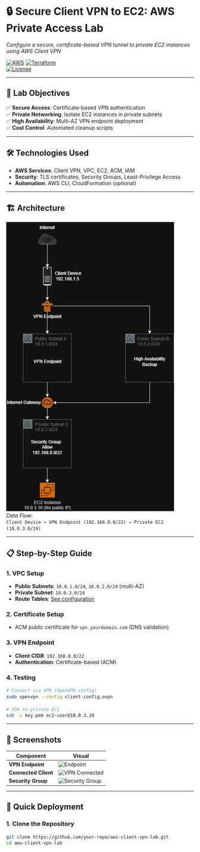 # 🔒 Secure Client VPN to EC2: AWS Private Access Lab  
*Configure a secure, certificate-based VPN tunnel to private EC2 instances using AWS Client VPN*  

[![AWS](https://img.shields.io/badge/AWS-FF9900?logo=amazonaws&logoColor=white)](https://aws.amazon.com) 
[![Terraform](https://img.shields.io/badge/Infrastructure-As__Code-7B42BC?logo=terraform)](https://terraform.io)  
[![License](https://img.shields.io/badge/License-MIT-blue)](LICENSE)

---

## 📌 Lab Objectives  
✅ **Secure Access**: Certificate-based VPN authentication  
✅ **Private Networking**: Isolate EC2 instances in private subnets  
✅ **High Availability**: Multi-AZ VPN endpoint deployment  
✅ **Cost Control**: Automated cleanup scripts  

---

## 🛠️ Technologies Used  
- **AWS Services**: Client VPN, VPC, EC2, ACM, IAM  
- **Security**: TLS certificates, Security Groups, Least-Privilege Access  
- **Automation**: AWS CLI, CloudFormation (optional)  

---

## 🏗️ Architecture  
![AWS Client VPN Architecture](diagram/SimpleClientDiagram.drawio.png)  
*Data Flow*:  
`Client Device → VPN Endpoint (192.168.0.0/22) → Private EC2 (10.0.3.0/24)`  

---

## 📋 Step-by-Step Guide  
### **1. VPC Setup**  
- **Public Subnets**: `10.0.1.0/24`, `10.0.2.0/24` (multi-AZ)  
- **Private Subnet**: `10.0.3.0/24`  
- **Route Tables**: [See configuration](docs/route-tables.md)  

### **2. Certificate Setup**  
- ACM public certificate for `vpn.yourdomain.com` (DNS validation)  

### **3. VPN Endpoint**  
- **Client CIDR**: `192.168.0.0/22`  
- **Authentication**: Certificate-based (ACM)  

### **4. Testing**  
```bash
# Connect via VPN (OpenVPN config)
sudo openvpn --config client-config.ovpn

# SSH to private EC2
ssh -i key.pem ec2-user@10.0.3.10
```

---

## 📸 Screenshots  
| Component | Visual |  
|-----------|--------|  
| **VPN Endpoint** | ![Endpoint](screenshots/vpn-endpoint.png) |  
| **Connected Client** | ![VPN Connected](screenshots/vpn-connected.png) |  
| **Security Group** | ![Security Group](screenshots/sg-rules.png) |  

---

## 🚀 Quick Deployment  
### **1. Clone the Repository**  
```bash
git clone https://github.com/your-repo/aws-client-vpn-lab.git
cd aws-client-vpn-lab
```
